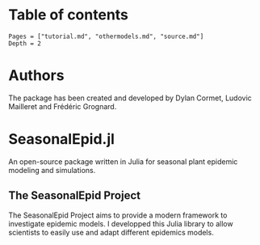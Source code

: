 # Table of contents
```@contents
Pages = ["tutorial.md", "othermodels.md", "source.md"]
Depth = 2
```

# Authors

The package has been created and developed by Dylan Cormet, Ludovic Mailleret and Frédéric Grognard.

# SeasonalEpid.jl

An open-source package written in Julia for seasonal plant epidemic modeling and simulations.

## The SeasonalEpid Project

The SeasonalEpid Project aims to provide a modern framework to investigate epidemic models. I developped this Julia library to allow scientists to easily use and adapt different epidemics models.